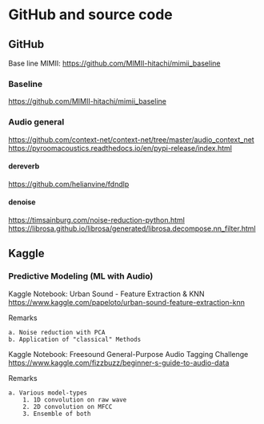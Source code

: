 # GitHub and source code

## GitHub


Base line MIMII: 
https://github.com/MIMII-hitachi/mimii_baseline

### Baseline
https://github.com/MIMII-hitachi/mimii_baseline

### Audio general
https://github.com/context-net/context-net/tree/master/audio_context_net
https://pyroomacoustics.readthedocs.io/en/pypi-release/index.html

#### dereverb
https://github.com/helianvine/fdndlp

#### denoise
https://timsainburg.com/noise-reduction-python.html
https://librosa.github.io/librosa/generated/librosa.decompose.nn_filter.html

## Kaggle

### Predictive Modeling (ML with Audio)
Kaggle Notebook: Urban Sound - Feature Extraction & KNN
https://www.kaggle.com/papeloto/urban-sound-feature-extraction-knn

Remarks

    a. Noise reduction with PCA
    b. Application of "classical" Methods

Kaggle Notebook: Freesound General-Purpose Audio Tagging Challenge
https://www.kaggle.com/fizzbuzz/beginner-s-guide-to-audio-data

Remarks

    a. Various model-types
        1. 1D convolution on raw wave
        2. 2D convolution on MFCC 
        3. Ensemble of both
        